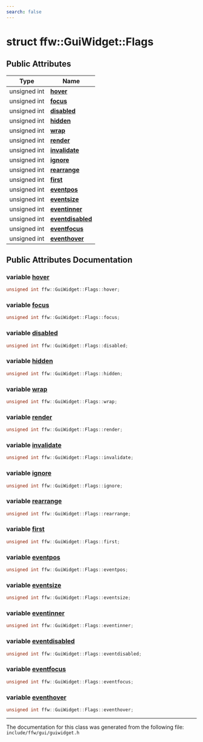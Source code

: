 ```yaml
---
search: false
---
```


# struct ffw::GuiWidget::Flags

## Public Attributes

|Type|Name|
|-----|-----|
|unsigned int|[**hover**](structffw_1_1_gui_widget_1_1_flags.md#1a18a2ffcb4cb81c960078be8db3cdb30d)|
|unsigned int|[**focus**](structffw_1_1_gui_widget_1_1_flags.md#1a0c474d3ac344bef7d227be7aaa9f1397)|
|unsigned int|[**disabled**](structffw_1_1_gui_widget_1_1_flags.md#1af12ad11272d12f9175c9394a8aede867)|
|unsigned int|[**hidden**](structffw_1_1_gui_widget_1_1_flags.md#1a3f251c2553d31e896dd7f834ba3fc5d8)|
|unsigned int|[**wrap**](structffw_1_1_gui_widget_1_1_flags.md#1a4420615778bf0fc2e2640fce22451c9d)|
|unsigned int|[**render**](structffw_1_1_gui_widget_1_1_flags.md#1a64163d09a29efe177e04b0118995efb5)|
|unsigned int|[**invalidate**](structffw_1_1_gui_widget_1_1_flags.md#1af112bd88037a604409a82311b55ca0d3)|
|unsigned int|[**ignore**](structffw_1_1_gui_widget_1_1_flags.md#1a47309952fa7ec2016eeecb1be9cc0dcb)|
|unsigned int|[**rearrange**](structffw_1_1_gui_widget_1_1_flags.md#1abfd4d8de695423e1b305c385aeaf4101)|
|unsigned int|[**first**](structffw_1_1_gui_widget_1_1_flags.md#1a9afdc7489f0aa47bc55af5aed61651f9)|
|unsigned int|[**eventpos**](structffw_1_1_gui_widget_1_1_flags.md#1a0f004b0f84b0cdce38bb6d035517eebc)|
|unsigned int|[**eventsize**](structffw_1_1_gui_widget_1_1_flags.md#1a6fd94841d60c0801f80c163b42e3168c)|
|unsigned int|[**eventinner**](structffw_1_1_gui_widget_1_1_flags.md#1aa16bb44cfc97a44d37a1f462d6895d23)|
|unsigned int|[**eventdisabled**](structffw_1_1_gui_widget_1_1_flags.md#1afb3bda6cc5824daa1e2df63e7aa9d78d)|
|unsigned int|[**eventfocus**](structffw_1_1_gui_widget_1_1_flags.md#1ace4c21dd80070e9a2d3cdc3519e79306)|
|unsigned int|[**eventhover**](structffw_1_1_gui_widget_1_1_flags.md#1a6d01aecd2fcc6119a624d19550397404)|


## Public Attributes Documentation

### variable <a id="1a18a2ffcb4cb81c960078be8db3cdb30d" href="#1a18a2ffcb4cb81c960078be8db3cdb30d">hover</a>

```cpp
unsigned int ffw::GuiWidget::Flags::hover;
```



### variable <a id="1a0c474d3ac344bef7d227be7aaa9f1397" href="#1a0c474d3ac344bef7d227be7aaa9f1397">focus</a>

```cpp
unsigned int ffw::GuiWidget::Flags::focus;
```



### variable <a id="1af12ad11272d12f9175c9394a8aede867" href="#1af12ad11272d12f9175c9394a8aede867">disabled</a>

```cpp
unsigned int ffw::GuiWidget::Flags::disabled;
```



### variable <a id="1a3f251c2553d31e896dd7f834ba3fc5d8" href="#1a3f251c2553d31e896dd7f834ba3fc5d8">hidden</a>

```cpp
unsigned int ffw::GuiWidget::Flags::hidden;
```



### variable <a id="1a4420615778bf0fc2e2640fce22451c9d" href="#1a4420615778bf0fc2e2640fce22451c9d">wrap</a>

```cpp
unsigned int ffw::GuiWidget::Flags::wrap;
```



### variable <a id="1a64163d09a29efe177e04b0118995efb5" href="#1a64163d09a29efe177e04b0118995efb5">render</a>

```cpp
unsigned int ffw::GuiWidget::Flags::render;
```



### variable <a id="1af112bd88037a604409a82311b55ca0d3" href="#1af112bd88037a604409a82311b55ca0d3">invalidate</a>

```cpp
unsigned int ffw::GuiWidget::Flags::invalidate;
```



### variable <a id="1a47309952fa7ec2016eeecb1be9cc0dcb" href="#1a47309952fa7ec2016eeecb1be9cc0dcb">ignore</a>

```cpp
unsigned int ffw::GuiWidget::Flags::ignore;
```



### variable <a id="1abfd4d8de695423e1b305c385aeaf4101" href="#1abfd4d8de695423e1b305c385aeaf4101">rearrange</a>

```cpp
unsigned int ffw::GuiWidget::Flags::rearrange;
```



### variable <a id="1a9afdc7489f0aa47bc55af5aed61651f9" href="#1a9afdc7489f0aa47bc55af5aed61651f9">first</a>

```cpp
unsigned int ffw::GuiWidget::Flags::first;
```



### variable <a id="1a0f004b0f84b0cdce38bb6d035517eebc" href="#1a0f004b0f84b0cdce38bb6d035517eebc">eventpos</a>

```cpp
unsigned int ffw::GuiWidget::Flags::eventpos;
```



### variable <a id="1a6fd94841d60c0801f80c163b42e3168c" href="#1a6fd94841d60c0801f80c163b42e3168c">eventsize</a>

```cpp
unsigned int ffw::GuiWidget::Flags::eventsize;
```



### variable <a id="1aa16bb44cfc97a44d37a1f462d6895d23" href="#1aa16bb44cfc97a44d37a1f462d6895d23">eventinner</a>

```cpp
unsigned int ffw::GuiWidget::Flags::eventinner;
```



### variable <a id="1afb3bda6cc5824daa1e2df63e7aa9d78d" href="#1afb3bda6cc5824daa1e2df63e7aa9d78d">eventdisabled</a>

```cpp
unsigned int ffw::GuiWidget::Flags::eventdisabled;
```



### variable <a id="1ace4c21dd80070e9a2d3cdc3519e79306" href="#1ace4c21dd80070e9a2d3cdc3519e79306">eventfocus</a>

```cpp
unsigned int ffw::GuiWidget::Flags::eventfocus;
```



### variable <a id="1a6d01aecd2fcc6119a624d19550397404" href="#1a6d01aecd2fcc6119a624d19550397404">eventhover</a>

```cpp
unsigned int ffw::GuiWidget::Flags::eventhover;
```





----------------------------------------
The documentation for this class was generated from the following file: `include/ffw/gui/guiwidget.h`
